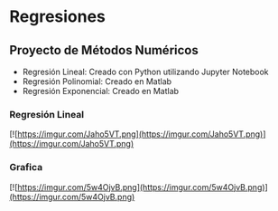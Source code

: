# Regresiones

## Proyecto de Métodos Numéricos
- Regresión Lineal: Creado con Python utilizando Jupyter Notebook
- Regresión Polinomial: Creado en Matlab
- Regresión Exponencial: Creado en Matlab

### Regresión Lineal
[![https://imgur.com/Jaho5VT.png](https://imgur.com/Jaho5VT.png)](https://imgur.com/Jaho5VT.png)

### Grafica
[![https://imgur.com/5w4OjvB.png](https://imgur.com/5w4OjvB.png)](https://imgur.com/5w4OjvB.png)

